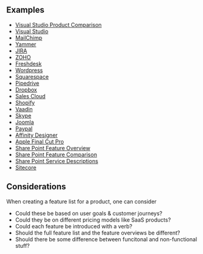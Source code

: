 ## Examples

* [Visual Studio Product Comparison](https://www.visualstudio.com/en-us/products/compare-visual-studio-products-vs.aspx)
* [Visual Studio](https://www.visualstudio.com/features/app-lifecycle-management-vs)
* [MailChimp](http://mailchimp.com/features/)
* [Yammer](https://about.yammer.com/product/feature-list/)
* [JIRA](https://www.atlassian.com/software/jira/features/)
* [ZOHO](https://www.zoho.com/crm/features.html)
* [Freshdesk](http://freshdesk.com/helpdesk-features)
* [Wordpress](https://wordpress.org/about/features/)
* [Squarespace](http://www.squarespace.com/feature-index/)
* [Pipedrive](https://www.pipedrive.com/en/features/see-your-sales-pipeline)
* [Dropbox](https://www.dropbox.com/pro)
* [Sales Cloud](http://www.salesforce.com/sales-cloud/features/)
* [Shopify](http://www.shopify.in/tour/ecommerce-cms)
* [Vaadin](https://vaadin.com/features)
* [Skype](http://www.skype.com/en/features/)
* [Joomla](http://www.joomla.org/core-features.html)
* [Paypal](https://www.paypal.com/in/cgi-bin/webscr?cmd=_email-payments-feature-list-outside)
* [Affinity Designer](https://affinity.serif.com/en-gb/designer/full-feature-list/)
* [Apple Final Cut Pro](http://www.apple.com/final-cut-pro/all-features/)
* [Share Point Feature Overview](https://products.office.com/en-us/sharepoint/sharepoint-2013-overview-collaboration-software-features)
* [Share Point Feature Comparison](http://blog.blksthl.com/2013/01/14/sharepoint-2013-feature-comparison-chart-all-editions/)
* [Share Point Service Descriptions](https://technet.microsoft.com/en-us/library/sharepoint-online-content-service-description.aspx)
* [Sitecore](http://www.sitecore.net/platform.aspx)

## Considerations
When creating a feature list for a product, one can consider
* Could these be based on user goals & customer journeys?
* Could they be on different pricing models like SaaS products?
* Could each feature be introduced with a verb?
* Should the full feature list and the feature overviews be different?
* Should there be some difference between funcitonal and non-functional stuff?
